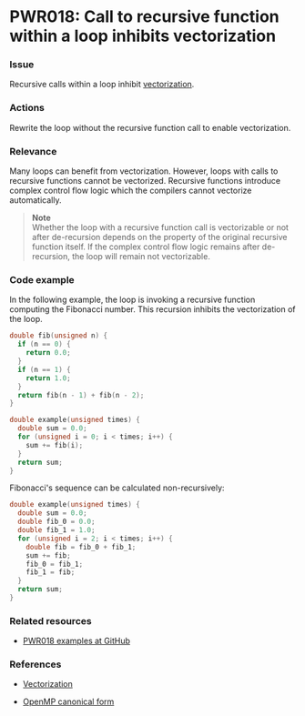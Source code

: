 # PWR018: Call to recursive function within a loop inhibits vectorization

### Issue

Recursive calls within a loop inhibit
[vectorization](/Glossary/Vectorization.md).

### Actions

Rewrite the loop without the recursive function call to enable vectorization.

### Relevance

Many loops can benefit from vectorization. However, loops with calls to
recursive functions cannot be vectorized. Recursive functions introduce complex
control flow logic which the compilers cannot vectorize automatically.

>**Note**  
>Whether the loop with a recursive function call is vectorizable or not after
>de-recursion depends on the property of the original recursive function itself.
>If the complex control flow logic remains after de-recursion, the loop will
>remain not vectorizable.

### Code example

In the following example, the loop is invoking a recursive function computing
the Fibonacci number. This recursion inhibits the vectorization of the loop.

```c
double fib(unsigned n) {
  if (n == 0) {
    return 0.0;
  }
  if (n == 1) {
    return 1.0;
  }
  return fib(n - 1) + fib(n - 2);
}

double example(unsigned times) {
  double sum = 0.0;
  for (unsigned i = 0; i < times; i++) {
    sum += fib(i);
  }
  return sum;
}
```

Fibonacci's sequence can be calculated non-recursively:

```c
double example(unsigned times) {
  double sum = 0.0;
  double fib_0 = 0.0;
  double fib_1 = 1.0;
  for (unsigned i = 2; i < times; i++) {
    double fib = fib_0 + fib_1;
    sum += fib;
    fib_0 = fib_1;
    fib_1 = fib;
  }
  return sum;
}
```

### Related resources

* [PWR018 examples at GitHub](/Checks/PWR018)

### References

* [Vectorization](/Glossary/Vectorization.md)

* [OpenMP canonical form](/Glossary/OpenMP-canonical-form.md)
